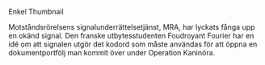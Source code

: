 Enkel
Thumbnail

Motståndsrörelsens signalunderrättelsetjänst, MRA, har lyckats fånga upp en okänd signal. Den franske utbytesstudenten Foudroyant Fourier har en idé om att signalen utgör det kodord som måste användas för att öppna en dokumentportfölj man kommit över under Operation Kaninöra.
